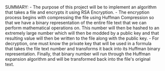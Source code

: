 SUMMARY:
	- The purpose of this project will be to implement an algorithm that takes a file and encrypts it using RSA Encryption.
	- The encryption process begins with compressing the file using Huffman Compression so that we have a binary representation of the entire file text that we can perform mathematical operations on. This number will then be hashed to an extremely large number which will then be modded by a public key and that resulting value will then be written to the file along with the public key.
	- For decryption, one must know the private key that will be used in a formula that takes the file text number and transforms it back into its Huffman binary representation. Finally, that binary number will run through the Huffman expansion algorithm and will be transformed back into the file's original text.
